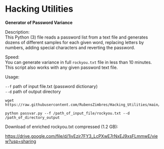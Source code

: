 # Hacking Utilities  

<b>Generator of Password Variance</b>  

Description:  
This Python (3) file reads a password list from a text file and generates dozens of different samples for each given word, replacing letters by numbers, adding special characters and reverting the password.  
  
Speed:  
You can generate variance in full ```rockyou.txt``` file in less than 10 minutes. This script also works with any given password text file.  
  
Usage:  
  
```--f```  path of input file.txt (password dictionary)  
```--d```  path of output directory 

  
```
wget https://raw.githubusercontent.com/RubensZimbres/Hacking_Utilities/main/passvar.py  

python passvar.py --f /path_of_input_file/rockyou.txt --d /path_of_directory_output
```  
  
Download of enriched rockyou.txt compressed (1.2 GB):  

https://drive.google.com/file/d/1ivEzir7FY3_LcPXwE7rNxEJ9xsFLmmwE/view?usp=sharing
